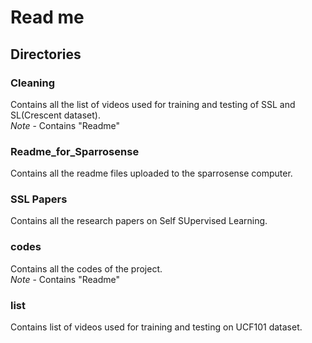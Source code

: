 Read me
========================

## Directories  

### Cleaning  
Contains all the list of videos used for training and testing of SSL and SL(Crescent dataset).  
*Note* - Contains "Readme"  

### Readme_for_Sparrosense  
Contains all the readme files uploaded to the sparrosense computer.  

### SSL Papers
Contains all the research papers on Self SUpervised Learning.  

### codes
Contains all the codes of the project.  
*Note* - Contains "Readme"  

### list
Contains list of videos used for training and testing on UCF101 dataset.  
